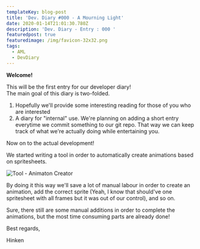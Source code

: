 ```yaml
---
templateKey: blog-post
title: 'Dev. Diary #000 - A Mourning Light'
date: 2020-01-14T21:01:30.780Z
description: 'Dev. Diary - Entry : 000 '
featuredpost: true
featuredimage: /img/favicon-32x32.png
tags:
  - AML
  - DevDiary
---
```

**Welcome!**

This will be the first entry for our developer diary!\
The main goal of this diary is two-folded.

1. Hopefully we'll provide some interesting reading for those of you who are interested
2. A diary for "internal" use. We're planning on adding a short entry everytime we commit something to our git repo. That way we can keep track of what we're actually doing while entertaining you.

Now on to the actual development!

We started writing a tool in order to automatically create animations based on spritesheets.



![](/img/AnimationCreationTool.JPG "Tool - Animaton Creator")





By doing it this way we'll save a lot of manual labour in order to create an animation, add the correct sprite (Yeah, I know that should've one spritesheet with all frames but it was out of our control), and so on.

Sure, there still are some manual additions in order to complete the animations, but the most time consuming parts are already done!

Best regards,

Hinken
